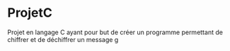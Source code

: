 # ProjetC

Projet en langage C ayant pour but de créer un programme permettant de chiffrer et de déchiffrer un message g
